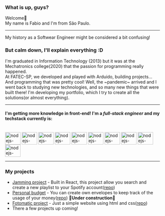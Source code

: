 ### What is up, guys?
Welcome👋 
<br> My name is Fabio and I'm from São Paulo. 
***
 My history as a Softwear Engineer might be considered a bit confusing!
### But calm down, I'll explain everything :D
 I'm graduated in Information Technology (2013) but it was at the Mechatronics college(2020) that the passion for programming really happened.
 <br>At FATEC-SP, we developed and played with Arduido, building projects... And programming that was pretty cool!
 Well, the ~pandemic~ arrived and I went back to studying new technologies, and so many new things that were built there!
 I'm developing my portfolio, which I try to create all the solutions(or almost everything).
 ***
 #### I'm getting more knowledge in front-end! I'm a *full-stack engineer* and my techstack currently is: 
<div style="display: inline-block"><br>
 <img align="center" alt="nodejs-fabio" height="40" width="50" src="https://cdn.jsdelivr.net/gh/devicons/devicon/icons/nodejs/nodejs-original.svg" />
 <img align="center" alt="nodejs-fabio" height="40" width="50" src="https://cdn.jsdelivr.net/gh/devicons/devicon/icons/react/react-original-wordmark.svg" />
 <img align="center" alt="nodejs-fabio" height="40" width="50" src="https://cdn.jsdelivr.net/gh/devicons/devicon/icons/redux/redux-original.svg" />
 <img align="center" alt="nodejs-fabio" height="40" width="50" src="https://cdn.jsdelivr.net/gh/devicons/devicon/icons/javascript/javascript-original.svg" />
 <img align="center" alt="nodejs-fabio" height="40" width="50" src="https://cdn.jsdelivr.net/gh/devicons/devicon/icons/postgresql/postgresql-original.svg" />
 <img align="center" alt="nodejs-fabio" height="40" width="50" src="https://cdn.jsdelivr.net/gh/devicons/devicon/icons/express/express-original.svg" />
 <img align="center" alt="nodejs-fabio" height="40" width="50" src="https://cdn.jsdelivr.net/gh/devicons/devicon/icons/heroku/heroku-original.svg" />
 <img align="center" alt="nodejs-fabio" height="40" width="50" src="https://cdn.jsdelivr.net/gh/devicons/devicon/icons/html5/html5-original.svg" />
 <img align="center" alt="nodejs-fabio" height="40" width="50" src="https://cdn.jsdelivr.net/gh/devicons/devicon/icons/css3/css3-original.svg" />
 <img align="center" alt="nodejs-fabio" height="40" width="50" src="https://cdn.jsdelivr.net/gh/devicons/devicon/icons/npm/npm-original-wordmark.svg" />

 

</div>

***
### My projects
+ [Jamming project](https://jamming-project-fabio.herokuapp.com/) - Built in React, this project allow you search and create a new playlist to your Spotify account([repo](https://github.com/FabioAMQuintal/jamming))
+ [Personal budget]() - You can create own envelopes to keep track of the usage of your money([repo](https://github.com/FabioAMQuintal/personalBudget)) **:construction:Under construction:construction:**
+ [Fotomatic project](https://fabioamquintal.github.io/Fotomatic/) - Just a simple website using html and css([repo](https://github.com/FabioAMQuintal/Fotomatic))
+ There a few projects up coming!



<!--
**FabioAMQuintal/FabioAMQuintal** is a ✨ _special_ ✨ repository because its `README.md` (this file) appears on your GitHub profile.

Here are some ideas to get you started:

- 🔭 I’m currently working on ...
- 🌱 I’m currently learning ...
- 👯 I’m looking to collaborate on ...
- 🤔 I’m looking for help with ...
- 💬 Ask me about ...
- 📫 How to reach me: ...
- 😄 Pronouns: ...
- ⚡ Fun fact: ...
-->

